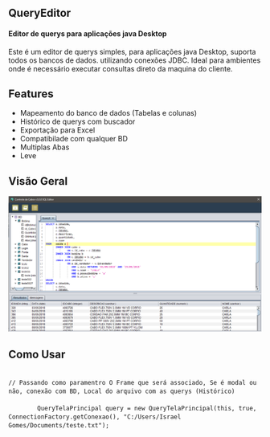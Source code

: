 <html>
  <body>
    <h2>QueryEditor</h2>
    <h4>Editor de querys para aplicações java Desktop</h4>
    <p>
      Este é um editor de querys simples, para aplicações java Desktop, suporta todos os bancos de dados. utilizando conexões JDBC.
      Ideal para ambientes onde é necessário executar consultas direto da maquina do cliente. 
    </p>
    <h2>Features</h2>
    <ul>
      <li>Mapeamento do banco de dados (Tabelas e colunas)</li>
      <li>Histórico de querys com buscador</li>
      <li>Exportação para Excel</li>
      <li>Compatibilade com qualquer BD</li>
      <li>Multiplas Abas</li>
      <li>Leve</li>
    </ul>
    <h2>Visão Geral</h2>
    <img src="https://github.com/IsraelGomes05/QueryEditor/blob/master/QueryEditor/imgs/tela-principal.PNG">
    <h2>Como Usar</h2>
    <code>
// Passando como paramentro O Frame que será associado, Se é modal ou não, conexão com BD, Local do arquivo com as querys (Histórico)<br>
        QueryTelaPrincipal query = new QueryTelaPrincipal(this, true, ConnectionFactory.getConexao(), "C:/Users/Israel Gomes/Documents/teste.txt");   
</code>
   </body>
</html>


